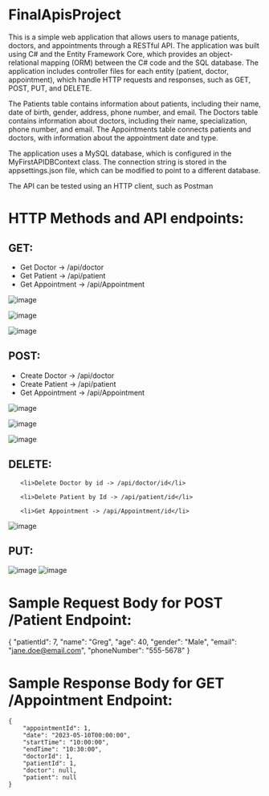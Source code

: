 # FinalApisProject

This is a simple web application that allows users to manage patients, doctors, and appointments through a RESTful API. The application was built using C# and the Entity Framework Core, which provides an object-relational mapping (ORM) between the C# code and the SQL database. The application includes controller files for each entity (patient, doctor, appointment), which handle HTTP requests and responses, such as GET, POST, PUT, and DELETE.

The Patients table contains information about patients, including their name, date of birth, gender, address, phone number, and email. The Doctors table contains information about doctors, including their name, specialization, phone number, and email. The Appointments table connects patients and doctors, with information about the appointment date and type.

The application uses a MySQL database, which is configured in the MyFirstAPIDBContext class. The connection string is stored in the appsettings.json file, which can be modified to point to a different database.

The API can be tested using an HTTP client, such as Postman
<h1>HTTP Methods and API endpoints:</h1>
<h2>GET:</h2>                                                                                                                                                              <ul>
  <li>Get Doctor -> /api/doctor</li>
  <li>Get Patient -> /api/patient</li>
  <li>Get Appointment -> /api/Appointment</li>
  </ul>
  
![image](https://user-images.githubusercontent.com/83606238/235563147-1b11cec6-208c-4200-8257-f50fcddcfd0c.png)

![image](https://user-images.githubusercontent.com/83606238/235563714-a4524381-92ef-4660-953c-4734274da850.png)

![image](https://user-images.githubusercontent.com/83606238/235563824-644a1f2b-1144-48ff-bc71-4ab0c2afe3e1.png)

<h2>POST:</h2> 
<ul>
  <li>Create Doctor -> /api/doctor</li>
  
  <li>Create Patient -> /api/patient</li>
  
  <li>Get Appointment -> /api/Appointment</li>
  
</ul>


![image](https://user-images.githubusercontent.com/83606238/235563353-956cef3e-6197-4005-858a-ea1bb5a6ef88.png)

![image](https://user-images.githubusercontent.com/83606238/235565432-7c5e9b8e-d8d6-453a-9527-62e9e36c0db3.png)

![image](https://user-images.githubusercontent.com/83606238/235565955-2bc4fe27-891f-405e-b75f-b90400099318.png)





  <h2>DELETE:</h2>  
  
  
  <ul>
  
    <li>Delete Doctor by id -> /api/doctor/id</li>
    
    <li>Delete Patient by Id -> /api/patient/id</li>
    
    <li>Get Appointment -> /api/Appointment/id</li>
  </ul>
  
  ![image](https://user-images.githubusercontent.com/83606238/235563613-3f3c467e-fc15-4eca-b330-146792a6c4b0.png)


  <h2>PUT:</h2> 
  
  ![image](https://user-images.githubusercontent.com/83606238/235565630-89f42ed9-4881-4230-89e1-3861e3a96d1d.png)
  ![image](https://user-images.githubusercontent.com/83606238/235565825-2cd8a189-e476-4483-a825-16e11c274eae.png)



<h1>Sample Request Body for POST /Patient Endpoint:</h1>

{
        "patientId": 7,
        "name": "Greg",
        "age": 40,
        "gender": "Male",
        "email": "jane.doe@email.com",
        "phoneNumber": "555-5678"
}
<h1>Sample Response Body for GET /Appointment Endpoint:</h1>

    {
        "appointmentId": 1,
        "date": "2023-05-10T00:00:00",
        "startTime": "10:00:00",
        "endTime": "10:30:00",
        "doctorId": 1,
        "patientId": 1,
        "doctor": null,
        "patient": null
    }

